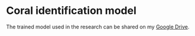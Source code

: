 # Coral identification model
The trained model used in the research can be shared on my [Google Drive](https://drive.google.com/drive/folders/1vVF_u7rOYhsJ4lhSq-CNcX5dcUFtNtn0?usp=sharing).
